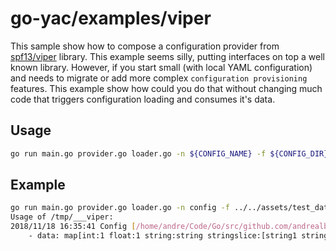# go-yac/examples/viper

This sample show how to compose a configuration provider from [spf13/viper] library. This example seems silly, putting interfaces on top a well known library. However, if you start small (with local YAML configuration) and needs to migrate or add more complex `configuration provisioning` features. This example show how could you do that without changing much code that triggers configuration loading and consumes it's data.

## Usage

```bash
go run main.go provider.go loader.go -n ${CONFIG_NAME} -f ${CONFIG_DIR}
```

## Example

```bash
go run main.go provider.go loader.go -n config -f ../../assets/test_data
Usage of /tmp/___viper:
2018/11/18 16:35:41 Config [/home/andre/Code/Go/src/github.com/andrealbinop/go-yac/test/samples/assets/config.yml]:
	- data: map[int:1 float:1 string:string stringslice:[string1 string2] bool:true nested:map[string:nested.string int:2 float:2 bool:true stringslice:[nested.string1 nested.string2]]]
```

[spf13/viper]: https://github.com/spf13/viper

